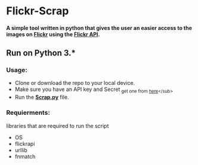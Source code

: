 # Flickr-Scrap

#### __A simple tool written in python that gives the user an easier access to the images on [Flickr](https://www.flickr.com/) using the [Flickr API](https://www.flickr.com/services/api/).__

## Run on Python 3.*

### Usage:
- Clone or download the repo to your local device.
- Make sure you have an API key and Secret<sub> get one from [here](https://www.flickr.com/services/apps/create/apply/?)</sub>
- Run the [__Scrap.py__](scrap.py) file.

### Requierments:
  libraries that are required to run the script
  - OS
  - flickrapi
  - urllib
  - fnmatch
